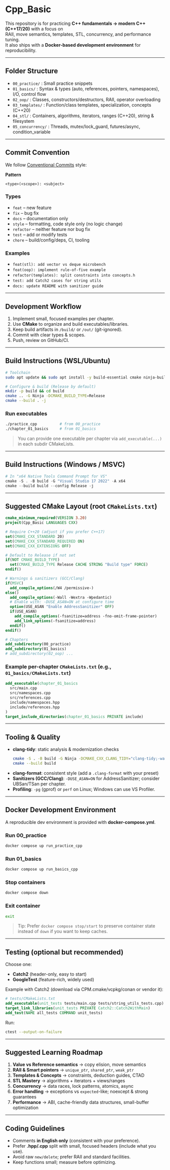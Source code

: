 ﻿# Cpp_Basic

This repository is for practicing **C++ fundamentals → modern C++ (C++17/20)** with a focus on  
RAII, move semantics, templates, STL, concurrency, and performance tuning.  
It also ships with a **Docker-based development environment** for reproducibility.

---

## Folder Structure 
- `00_practice/` : Small practice snippets
- `01_basics/` : Syntax & types (auto, references, pointers, namespaces), I/O, control flow
- `02_oop/` : Classes, constructors/destructors, RAII, operator overloading
- `03_templates/` : Function/class templates, specialization, concepts (C++20)
- `04_stl/` : Containers, algorithms, iterators, ranges (C++20), string & filesystem
- `05_concurrency/` : Threads, mutex/lock_guard, futures/async, condition_variable

---

## Commit Convention
We follow [Conventional Commits](https://www.conventionalcommits.org/) style:

**Pattern**
```
<type>(<scope>): <subject>
```

### Types
- `feat` – new feature
- `fix` – bug fix
- `docs` – documentation only
- `style` – formatting, code style only (no logic change)
- `refactor` – neither feature nor bug fix
- `test` – add or modify tests
- `chore` – build/config/deps, CI, tooling

### Examples
- `feat(stl): add vector vs deque microbench`
- `feat(oop): implement rule-of-five example`
- `refactor(templates): split constraints into concepts.h`
- `test: add Catch2 cases for string utils`
- `docs: update README with sanitizer guide`

---

## Development Workflow
1. Implement small, focused examples per chapter.
2. Use **CMake** to organize and build executables/libraries.
3. Keep build artifacts in `/build/` or `/out/` (git-ignored).
4. Commit with clear types & scopes.
5. Push, review on GitHub/CI.

---

## Build Instructions (WSL/Ubuntu)
```bash
# Toolchain
sudo apt update && sudo apt install -y build-essential cmake ninja-build clang

# Configure & build (Release by default)
mkdir -p build && cd build
cmake .. -G Ninja -DCMAKE_BUILD_TYPE=Release
cmake --build . -j
```

### Run executables
```bash
./practice_cpp          # from 00_practice
./chapter_01_basics     # from 01_basics
```

> You can provide one executable per chapter via `add_executable(...)` in each subdir CMakeLists.

---

## Build Instructions (Windows / MSVC)
```powershell
# In "x64 Native Tools Command Prompt for VS"
cmake -S . -B build -G "Visual Studio 17 2022" -A x64
cmake --build build --config Release -j
```

---

## Suggested CMake Layout (root `CMakeLists.txt`)
```cmake
cmake_minimum_required(VERSION 3.20)
project(Cpp_Basic LANGUAGES CXX)

# Require C++20 (adjust if you prefer C++17)
set(CMAKE_CXX_STANDARD 20)
set(CMAKE_CXX_STANDARD_REQUIRED ON)
set(CMAKE_CXX_EXTENSIONS OFF)

# Default to Release if not set
if(NOT CMAKE_BUILD_TYPE)
  set(CMAKE_BUILD_TYPE Release CACHE STRING "Build type" FORCE)
endif()

# Warnings & sanitizers (GCC/Clang)
if(MSVC)
  add_compile_options(/W4 /permissive-)
else()
  add_compile_options(-Wall -Wextra -Wpedantic)
  # Enable with: -DUSE_ASAN=ON at configure time
  option(USE_ASAN "Enable AddressSanitizer" OFF)
  if(USE_ASAN)
    add_compile_options(-fsanitize=address -fno-omit-frame-pointer)
    add_link_options(-fsanitize=address)
  endif()
endif()

# Chapters
add_subdirectory(00_practice)
add_subdirectory(01_basics)
# add_subdirectory(02_oop) ...
```

### Example per-chapter `CMakeLists.txt` (e.g., `01_basics/CMakeLists.txt`)
```cmake
add_executable(chapter_01_basics
  src/main.cpp
  src/namespaces.cpp
  src/references.cpp
  include/namespaces.hpp
  include/references.hpp
)
target_include_directories(chapter_01_basics PRIVATE include)
```

---

## Tooling & Quality
- **clang-tidy**: static analysis & modernization checks  
  ```bash
  cmake -S . -B build -G Ninja -DCMAKE_CXX_CLANG_TIDY="clang-tidy;-warnings-as-errors=*"
  cmake --build build
  ```
- **clang-format**: consistent style (add a `.clang-format` with your preset)
- **Sanitizers (GCC/Clang)**: `-DUSE_ASAN=ON` for AddressSanitizer; consider UBSan/TSan per chapter.
- **Profiling**: `-pg` (gprof) or `perf` on Linux; Windows can use VS Profiler.

---

## Docker Development Environment
A reproducible dev environment is provided with **docker-compose.yml**.

### Run 00_practice
```bash
docker compose up run_practice_cpp
```

### Run 01_basics
```bash
docker compose up run_basics_cpp
```

### Stop containers
```bash
docker compose down
```

### Exit container
```bash
exit
```

> Tip: Prefer `docker compose stop/start` to preserve container state instead of `down` if you want to keep caches.

---

## Testing (optional but recommended)
Choose one:
- **Catch2** (header-only, easy to start)
- **GoogleTest** (feature-rich, widely used)

Example with Catch2 (download via CPM.cmake/vcpkg/conan or vendor it):
```cmake
# tests/CMakeLists.txt
add_executable(unit_tests tests/main.cpp tests/string_utils_tests.cpp)
target_link_libraries(unit_tests PRIVATE Catch2::Catch2WithMain)
add_test(NAME all_tests COMMAND unit_tests)
```

Run:
```bash
ctest --output-on-failure
```

---

## Suggested Learning Roadmap
1. **Value vs Reference semantics** → copy elision, move semantics
2. **RAII & Smart pointers** → `unique_ptr`, `shared_ptr`, `weak_ptr`
3. **Templates & Concepts** → constraints, deduction guides, CTAD
4. **STL Mastery** → algorithms + iterators + views/ranges
5. **Concurrency** → data races, lock patterns, atomics, async
6. **Error handling** → exceptions vs `expected`-like; noexcept & strong guarantees
7. **Performance** → ABI, cache-friendly data structures, small-buffer optimization

---

## Coding Guidelines
- Comments **in English only** (consistent with your preference).
- Prefer **.hpp/.cpp** split with small, focused headers (include what you use).
- Avoid raw `new/delete`; prefer RAII and standard facilities.
- Keep functions small; measure before optimizing.

